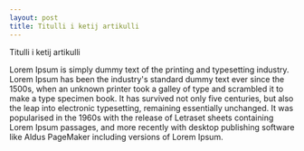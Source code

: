 ```yaml
---
layout: post
title: Titulli i ketij artikulli
---
```


Titulli i ketij artikulli

Lorem Ipsum is simply dummy text of the printing and typesetting industry. Lorem Ipsum has been the industry's standard dummy
text ever since the 1500s, when an unknown printer took a galley of type and scrambled it to make a type specimen book.
It has survived not only five centuries, but also the leap into electronic typesetting, remaining essentially unchanged.
It was popularised in the 1960s with the release of Letraset sheets containing Lorem Ipsum passages, and more recently with
desktop publishing software like Aldus PageMaker including versions of Lorem Ipsum.
